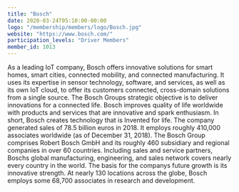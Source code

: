 ```yaml
---
title: "Bosch"
date: 2020-03-24T05:10:00-00:00
logo: "/membership/members/logo/Bosch.jpg"
website: "https://www.bosch.com/"
participation_levels: "Driver Members"
member_id: 1013
---
```


As a leading IoT company, Bosch offers innovative solutions for smart homes, smart cities, connected mobility, and connected manufacturing. It uses its expertise in sensor technology, software, and services, as well as its own IoT cloud, to offer its customers connected, cross-domain solutions from a single source. The Bosch Groups strategic objective is to deliver innovations for a connected life. Bosch improves quality of life worldwide with products and services that are innovative and spark enthusiasm. In short, Bosch creates technology that is Invented for life. The company generated sales of 78.5 billion euros in 2018. It employs roughly 410,000 associates worldwide (as of December 31, 2018). The Bosch Group comprises Robert Bosch GmbH and its roughly 460 subsidiary and regional companies in over 60 countries. Including sales and service partners, Boschs global manufacturing, engineering, and sales network covers nearly every country in the world. The basis for the companys future growth is its innovative strength. At nearly 130 locations across the globe, Bosch employs some 68,700 associates in research and development.
